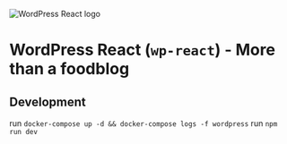 ![WordPress React logo](logo.png)
# WordPress React (`wp-react`) - More than a foodblog

## Development

run `docker-compose up -d && docker-compose logs -f wordpress`
run `npm run dev`
